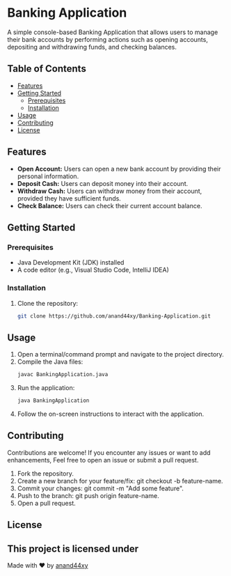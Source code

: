 # Banking Application

A simple console-based Banking Application that allows users to manage their bank accounts by performing actions such as opening accounts, depositing and withdrawing funds, and checking balances.

## Table of Contents
- [Features](#features)
- [Getting Started](#getting-started)
  - [Prerequisites](#prerequisites)
  - [Installation](#installation)
- [Usage](#usage)
- [Contributing](#contributing)
- [License](#license)

## Features

- **Open Account:** Users can open a new bank account by providing their personal information.
- **Deposit Cash:** Users can deposit money into their account.
- **Withdraw Cash:** Users can withdraw money from their account, provided they have sufficient funds.
- **Check Balance:** Users can check their current account balance.

## Getting Started

### Prerequisites

- Java Development Kit (JDK) installed
- A code editor (e.g., Visual Studio Code, IntelliJ IDEA)

### Installation

1. Clone the repository:
   ```sh
   git clone https://github.com/anand44xy/Banking-Application.git

## Usage
1. Open a terminal/command prompt and navigate to the project directory.
2. Compile the Java files:
     ```sh
   javac BankingApplication.java

3. Run the application:
    ```sh
    java BankingApplication
    
4. Follow the on-screen instructions to interact with the application.
       
## Contributing
Contributions are welcome! If you encounter any issues or want to add enhancements, 
Feel free to open an issue or submit a pull request.

1. Fork the repository.
2. Create a new branch for your feature/fix: git checkout -b feature-name.
3. Commit your changes: git commit -m "Add some feature".
4. Push to the branch: git push origin feature-name.
5. Open a pull request.

 ## License

This project is licensed under 
---

Made with ❤️ by [anand44xy](https://github.com/anand44xy)
  





  

